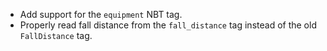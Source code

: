 - Add support for the `equipment` NBT tag.
- Properly read fall distance from the `fall_distance` tag instead of the old `FallDistance` tag.